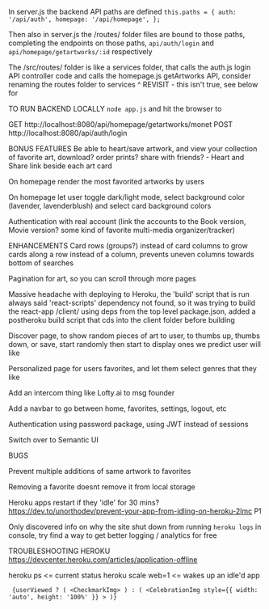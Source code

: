 In server.js the backend API paths are defined
`this.paths = {
    auth: '/api/auth',
    homepage: '/api/homepage',
};`

Then also in server.js the /routes/ folder files are bound to those paths, completing the endpoints on those paths, `api/auth/login` and `api/homepage/getartworks/:id` respectively

The /src/routes/ folder is like a services folder, that calls the auth.js login API controller code and calls the homepage.js getArtworks API, consider renaming the routes folder to services
^ REVISIT - this isn't true, see below for 

TO RUN BACKEND LOCALLY
`node app.js`
and hit the browser to 

GET http://localhost:8080/api/homepage/getartworks/monet
POST http://localhost:8080/api/auth/login


BONUS FEATURES
Be able to heart/save artwork, and view your collection of favorite art, download? order prints? share with friends? - Heart and Share link beside each art card

On homepage render the most favorited artworks by users

On homepage let user toggle dark/light mode, select background color (lavender, lavenderblush) and select card background colors

Authentication with real account (link the accounts to the Book version, Movie version? some kind of favorite multi-media organizer/tracker)

ENHANCEMENTS
Card rows (groups?) instead of card columns to grow cards along a row instead of a column, prevents uneven columns towards bottom of searches

Pagination for art, so you can scroll through more pages

Massive headache with deploying to Heroku, the 'build' script that is run always said 'react-scripts' dependency not found, so it was trying to build the react-app /client/ using deps from the top level package.json, added a postheroku build script that cds into the client folder before building

Discover page, to show random pieces of art to user, to thumbs up, thumbs down, or save, start randomly then start to display ones we predict user will like

Personalized page for users favorites, and let them select genres that they like

Add an intercom thing like Lofty.ai to msg founder

Add a navbar to go between home, favorites, settings, logout, etc

Authentication using password package, using JWT instead of sessions

Switch over to Semantic UI

BUGS

Prevent multiple additions of same artwork to favorites

Removing a favorite doesnt remove it from local storage

Heroku apps restart if they 'idle' for 30 mins? https://dev.to/unorthodev/prevent-your-app-from-idling-on-heroku-2lmc P1

Only discovered info on why the site shut down from running `heroku logs` in console, try find a way to get better logging / analytics for free

TROUBLESHOOTING HEROKU
https://devcenter.heroku.com/articles/application-offline 

heroku ps <= current status
heroku scale web=1 <= wakes up an idle'd app


` 
{userViewed ? (
    <CheckmarkImg>
) : (
    <CelebrationImg
        style={{ width: 'auto', height: '100%' }}
    >
)}
`